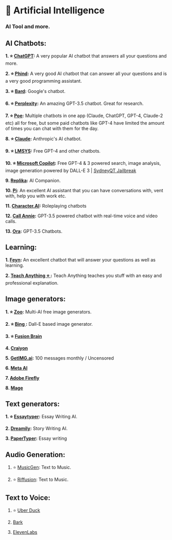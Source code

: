 # 🤖 Artificial Intelligence
### AI Tool and more.

## AI Chatbots: 

**1. ⭐ [ChatGPT](https://chat.openai.com):** A very popular AI chatbot that answers all your questions and more.


**2. ⭐ [Phind](https://www.phind.com/):** A very good AI chatbot that can answer all your questions and is a very good programming assistant.


**3. ⭐ [Bard](https://bard.google.com/):** Google's chatbot.

**6. ⭐ [Perplexity](https://www.perplexity.ai/):** An amazing GPT-3.5 chatbot. Great for research.


**7. ⭐ [Poe](https://www.poe.com):** Multiple chatbots in one app (Claude, ChatGPT, GPT-4, Claude-2 etc) all for free, but some paid chatbots like GPT-4 have limited the amount of times you can chat with them for the day.


**8. ⭐ [Claude](https://www.anthropic.com/product):** Anthropic's AI chatbot.


**9. ⭐ [LMSYS](https://chat.lmsys.org/):** Free GPT-4 and other chatbots.


**10. ⭐ [Microsoft Copilot](https://copilot.microsoft.com/):** Free GPT-4 & 3 powered search, image analysis, image generation powered by DALL-E 3 | [SydneyQT Jailbreak](https://github.com/juzeon/SydneyQt)


**9. [Replika](https://www.replika.ai):** AI Companion.


**10. [Pi](https://pi.ai/talk):** An excellent AI assistant that you can have conversations with, vent with, help you with work etc.


**11. [Character.AI](https://beta.character.ai/):** Roleplaying chatbots

**12. [Call Annie](https://callannie.ai/):** GPT-3.5 powered chatbot with real-time voice and video calls.

**13. [Ora](https://ora.ai/start):** GPT-3.5 Chatbots.


## Learning:


**1. [Feyn](https://www.feyn.ai/):** An excellent chatbot that will answer your questions as well as learning.


**2. [Teach Anything ⭐ ](https://www.teach-anything.com/):** Teach Anything teaches you stuff with an easy and professional explanation.



## Image generators: 

**1. ⭐ [Zoo](https://zoo.replicate.dev/):** Multi-AI free image generators.

**2. ⭐ [Bing ](https://www.bing.com/images/create):** Dall-E based image generator.

**3. ⭐ [Fusion Brain](https://fusionbrain.ai/diffusion)**

**4. [Craiyon](https://www.craiyon.com/)**

**5. [GetIMG.ai](https://getimg.ai/):** 100 messages monthly / Uncensored

**6. [Meta AI](https://imagine.meta.com/)**

**7. [Adobe Firefly](https://firefly.adobe.com/)**

**8. [Mage](https://www.mage.space/)**



## Text generators:

**1. ⭐ [Essaytyper](http://www.essaytyper.com/):** Essay Writing AI.

**2. [Dreamily](https://dreamily.ai/):** Story Writing AI.

**3. [PaperTyper](https://papertyper.net/):** Essay writing



## Audio Generation:

1. ⭐ [MusicGen](https://huggingface.co/spaces/facebook/MusicGen): Text to Music.

2. ⭐ [Riffusion](https://www.riffusion.com/): Text to Music.



## Text to Voice:

1. ⭐ [Uber Duck](https://uberduck.ai/)

2. [Bark](https://huggingface.co/spaces/suno/bark)

3. [ElevenLabs](https://beta.elevenlabs.io/)

